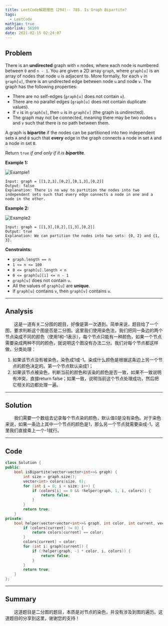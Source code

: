 ```yaml
---
title: LeetCode解题报告（294)-- 785. Is Graph Bipartite?
tags:
  - LeetCode
mathjax: true
abbrlink: 56599
date: 2021-02-15 02:24:07
---
```


## Problem

There is an **undirected** graph with `n` nodes, where each node is numbered between `0` and `n - 1`. You are given a 2D array `graph`, where `graph[u]` is an array of nodes that node `u` is adjacent to. More formally, for each `v` in `graph[u]`, there is an undirected edge between node `u` and node `v`. The graph has the following properties:

- There are no self-edges (`graph[u]` does not contain `u`).
- There are no parallel edges (`graph[u]` does not contain duplicate values).
- If `v` is in `graph[u]`, then `u` is in `graph[v]` (the graph is undirected).
- The graph may not be connected, meaning there may be two nodes `u` and `v` such that there is no path between them.

A graph is **bipartite** if the nodes can be partitioned into two independent sets `A` and `B` such that **every** edge in the graph connects a node in set `A` and a node in set `B`.

Return `true` *if and only if it is **bipartite***.

<!-- more -->

**Example 1:**

![Example1](https://assets.leetcode.com/uploads/2020/10/21/bi2.jpg)

```
Input: graph = [[1,2,3],[0,2],[0,1,3],[0,2]]
Output: false
Explanation: There is no way to partition the nodes into two independent sets such that every edge connects a node in one and a node in the other.
```

**Example 2:**

![Example2](https://assets.leetcode.com/uploads/2020/10/21/bi1.jpg)

```
Input: graph = [[1,3],[0,2],[1,3],[0,2]]
Output: true
Explanation: We can partition the nodes into two sets: {0, 2} and {1, 3}.
```

**Constraints:**

- `graph.length == n`
- `1 <= n <= 100`
- `0 <= graph[u].length < n`
- `0 <= graph[u][i] <= n - 1`
- `graph[u]` does not contain `u`.
- All the values of `graph[u]` are **unique**.
- If `graph[u]` contains `v`, then `graph[v]` contains `u`.

------

## Analysis

&emsp;&emsp;这是一道有关二分图的题目，好像是第一次遇到。简单来说，题目给了一个图，要求判断这个图是否是二分图。这里我们使用染色法，我们把同一条边的两个节点染成不同的颜色（使用1和-1表示），每个节点只能有一种颜色，如果一个节点需要染成两种不同的颜色，就说明这个图没有办法二分。我们对每个节点都这样做，分类处理：

1. 如果该节点没有被染色，染色成1或-1。染成什么颜色是根据这条边上另一个节点的颜色决定的。第一个节点默认染成1；
2. 如果该节点被染色，判断当前的颜色和该染的颜色是否一致，如果不一致说明有冲突，直接return false；如果一致，说明当前这个节点处理成功，然后把它相关的边都处理一遍。

------

## Solution

&emsp;&emsp;我们需要一个数组去记录每个节点染的颜色，默认值0是没有染色。对于染色来说，如果一条边上其中一个节点的颜色是1，那么另一个节点就需要染成-1，这里我们直接乘上一个-1就行。

------

## Code

```c++
class Solution {
public:
    bool isBipartite(vector<vector<int>>& graph) {
        int size = graph.size();
        vector<int> colors(size, 0);
        for (int i = 0; i < size; i++) {
            if (colors[i] == 0 && !helper(graph, 1, i, colors)) {
                return false;
            }
        }
        return true;
    }
private:
    bool helper(vector<vector<int>>& graph, int color, int current, vector<int>& colors) {
        if (colors[current] != 0) {
            return colors[current] == color;
        }
        colors[current] = color;
        for (int i: graph[current]) {
            if (!helper(graph, -1 * color, i, colors)) {
                return false;
            }
        }
        return true;
    }
};
```

------

## Summary

&emsp;&emsp;这道题目是二分图的题目，本质是对节点的染色，并没有涉及到图的遍历。这道题目的分享到这里，谢谢您的支持！
